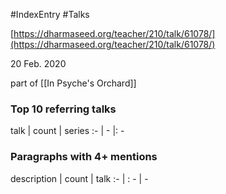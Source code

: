 #IndexEntry #Talks

[https://dharmaseed.org/teacher/210/talk/61078/](https://dharmaseed.org/teacher/210/talk/61078/)

20 Feb. 2020

part of [[In Psyche's Orchard]]
### Top 10 referring talks
talk | count | series
:- | - |: -

### Paragraphs with 4+ mentions
description | count | talk
:- | : - | -

